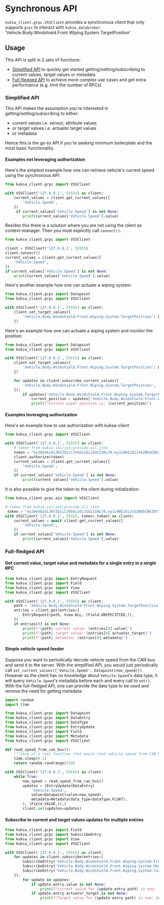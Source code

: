 # Synchronous API

`kuksa_client.grpc.VSSClient` provides a synchronous client that only supports `grpc` to interact with `kuksa_databroker`.
'Vehicle.Body.Windshield.Front.Wiping.System.TargetPosition'

## Usage

This API is split in 2 sets of functions:
- [Simplified API](#simplified-api) to quickly get started getting/setting/subscribing to current values, target values or metadata
- [Full-fledged API](#full-fledged-api) to achieve more complex use cases and get extra performance (e.g. limit the number of RPCs)

### Simplified API

This API makes the assumption you're interested in getting/setting/subscribing to either:

- current values i.e. sensor, attribute values
- or target values i.e. actuator target values
- or metadata

Hence this is the go-to API if you're seeking minimum boilerplate and the most basic functionality.

#### Examples not leveraging authorization

Here's the simplest example how one can retrieve vehicle's current speed using the synchronous API:
```python
from kuksa_client.grpc import VSSClient

with VSSClient('127.0.0.1', 55555) as client:
    current_values = client.get_current_values([
        'Vehicle.Speed',
    ])
     if current_values['Vehicle.Speed'] is not None:
        print(current_values['Vehicle.Speed'].value)
```

Besides this there is a solution where you are not using the client as context-manager.
Then you must explicitly call `connect()`.

```python
from kuksa_client.grpc import VSSClient

client = VSSClient('127.0.0.1', 55555)
client.connect()
current_values = client.get_current_values([
    'Vehicle.Speed',
])
if current_values['Vehicle.Speed'] is not None:
    print(current_values['Vehicle.Speed'].value)
```

Here's another example how one can actuate a wiping system:
```python
from kuksa_client.grpc import Datapoint
from kuksa_client.grpc import VSSClient

with VSSClient('127.0.0.1', 55555) as client:
    client.set_target_values({
        'Vehicle.Body.Windshield.Front.Wiping.System.TargetPosition': Datapoint(45),
    })
```

Here's an example how one can actuate a wiping system and monitor the position:
```python
from kuksa_client.grpc import Datapoint
from kuksa_client.grpc import VSSClient

with VSSClient('127.0.0.1', 55555) as client:
    client.set_target_values({
        'Vehicle.Body.Windshield.Front.Wiping.System.TargetPosition': Datapoint(45),
    })

    for updates in client.subscribe_current_values([
        'Vehicle.Body.Windshield.Front.Wiping.System.TargetPosition',
    ]):
        if updates['Vehicle.Body.Windshield.Front.Wiping.System.TargetPosition'] is not None:
            current_position = updates['Vehicle.Body.Windshield.Front.Wiping.System.TargetPosition'].value
            print(f"Current wiper position is: {current_position}")
```

#### Examples leveraging authorization
Here's an example how to use authorization with kuksa-client
```python
from kuksa_client.grpc import VSSClient

with VSSClient('127.0.0.1', 55555) as client:
    # token from kuksa.val/jwt/provide-all.json
    token = "eyJ0eXAiOiJKV1QiLCJhbGciOiJSUzI1NiJ9.eyJzdWIiOiJsb2NhbCBkZXYiLCJpc3MiOiJjcmVhdGVUb2tlbi5weSIsImF1ZCI6WyJrdWtzYS52YWwiXSwiaWF0IjoxNTE2MjM5MDIyLCJleHAiOjE3NjcyMjU1OTksInNjb3BlIjoicHJvdmlkZSJ9.OJWzTvDjcmeWyg3vmBR5TEtqYaHq8HrpFLlTKZAfDBAQBUHpyUEboJ97jfWuWgBnTpnfboyfAbwvLqo6bEVZ6tXzF8n9LtW6HmPbIWoDqXuobM2grUCVaGKuOcnCpMCQYChziqHbYwRJYP9nkYgbQU1kE4dN7880Io4xzq0GEbWksB2CVpOoExQUmCZpCohPs-XEkdmXhcUKnWnOeiSsRGKusx987vpY_WOXh6WE7DfJgzAgpPDo33qI7zQuTzUILORQsiHmsrQO0-zcvokNjaQUzlt5ETZ7MQLCtiUQaN0NMbDMCWkmSfNvZ5hKCNbfr2FaiMzrGBOQdvQiFo-DqZKGNweaGpufYXuaKfn3SXKoDr8u1xDE5oKgWMjxDR9pQYGzIF5bDXITSywCm4kN5DIn7e2_Ga28h3rBl0t0ZT0cwlszftQRueDTFcMns1u9PEDOqf7fRrhjq3zqpxuMAoRANVd2z237eBsS0AvdSIxL52N4xO8P_h93NN8Vaum28fTPxzm8p9WlQh4mgUelggtT415hLcxizx15ARIRG0RiW91Pglzt4WRtXHnsg93Ixd3yXXzZ2i4Y0hqhj_L12SsXunK2VxKup2sFCQz6wM-t_7ADmNYcs80idzsadY8rYKDV8N1WqOOd4ANG_nzWa86Tyu6wAwhDVag5nbFmLZQ"
    client.authorize(token)
    current_values = client.get_current_values([
        'Vehicle.Speed',
    ])
    if current_values['Vehicle.Speed'] is not None:
        print(current_values['Vehicle.Speed'].value)
```

It is also possible to give the token to the client during initialization.
```python
from kuksa_client.grpc.aio import VSSClient

# token from kuksa.val/jwt/provide-all.json
_token = "eyJ0eXAiOiJKV1QiLCJhbGciOiJSUzI1NiJ9.eyJzdWIiOiJsb2NhbCBkZXYiLCJpc3MiOiJjcmVhdGVUb2tlbi5weSIsImF1ZCI6WyJrdWtzYS52YWwiXSwiaWF0IjoxNTE2MjM5MDIyLCJleHAiOjE3NjcyMjU1OTksInNjb3BlIjoicHJvdmlkZSJ9.OJWzTvDjcmeWyg3vmBR5TEtqYaHq8HrpFLlTKZAfDBAQBUHpyUEboJ97jfWuWgBnTpnfboyfAbwvLqo6bEVZ6tXzF8n9LtW6HmPbIWoDqXuobM2grUCVaGKuOcnCpMCQYChziqHbYwRJYP9nkYgbQU1kE4dN7880Io4xzq0GEbWksB2CVpOoExQUmCZpCohPs-XEkdmXhcUKnWnOeiSsRGKusx987vpY_WOXh6WE7DfJgzAgpPDo33qI7zQuTzUILORQsiHmsrQO0-zcvokNjaQUzlt5ETZ7MQLCtiUQaN0NMbDMCWkmSfNvZ5hKCNbfr2FaiMzrGBOQdvQiFo-DqZKGNweaGpufYXuaKfn3SXKoDr8u1xDE5oKgWMjxDR9pQYGzIF5bDXITSywCm4kN5DIn7e2_Ga28h3rBl0t0ZT0cwlszftQRueDTFcMns1u9PEDOqf7fRrhjq3zqpxuMAoRANVd2z237eBsS0AvdSIxL52N4xO8P_h93NN8Vaum28fTPxzm8p9WlQh4mgUelggtT415hLcxizx15ARIRG0RiW91Pglzt4WRtXHnsg93Ixd3yXXzZ2i4Y0hqhj_L12SsXunK2VxKup2sFCQz6wM-t_7ADmNYcs80idzsadY8rYKDV8N1WqOOd4ANG_nzWa86Tyu6wAwhDVag5nbFmLZQ"
with VSSClient('127.0.0.1', 55555, token=_token) as client:
    current_values = await client.get_current_values([
        'Vehicle.Speed',
    ])
    if current_values['Vehicle.Speed'] is not None:
        print(current_values['Vehicle.Speed'].value)
```

### Full-fledged API

#### Get current value, target value and metadata for a single entry in a single RPC

```python
from kuksa_client.grpc import EntryRequest
from kuksa_client.grpc import Field
from kuksa_client.grpc import View
from kuksa_client.grpc import VSSClient

with VSSClient('127.0.0.1', 55555) as client:
    path = 'Vehicle.Body.Windshield.Front.Wiping.System.TargetPosition'
    entries = client.get(entries=[
        EntryRequest(path, View.ALL, (Field.UNSPECIFIED,)),
    ])
    if entries[0] is not None:
        print(f"{path} current value: {entries[0].value}")
        print(f"{path} target value: {entries[0].actuator_target}")
        print(f"{path} metadata: {entries[0].metadata}")
```

#### Simple vehicle speed feeder

Suppose you want to periodically decode vehicle speed from the CAN bus and send it to the server.
With the simplified API, you would just periodically call `set_current_values({'Vehicle.Speed': Datapoint(new_speed)})`.
However as the client has no knowledge about `Vehicle.Speed`'s data type, it will query `Vehicle.Speed`'s metadata
before each and every call to `set()`.
With the full-fledged API, one can provide the data type to be used and remove the need for getting metadata:

```python
import random
import time

from kuksa_client.grpc import Datapoint
from kuksa_client.grpc import DataEntry
from kuksa_client.grpc import DataType
from kuksa_client.grpc import EntryUpdate
from kuksa_client.grpc import Field
from kuksa_client.grpc import Metadata
from kuksa_client.grpc import VSSClient

def read_speed_from_can_bus():
    """Stub of a real function that would read vehicle speed from CAN bus."""
    time.sleep(0.1)
    return random.randrange(250)

with VSSClient('127.0.0.1', 55555) as client:
    while True:
        new_speed = read_speed_from_can_bus()
        updates = (EntryUpdate(DataEntry(
            'Vehicle.Speed',
            value=Datapoint(value=new_speed),
            metadata=Metadata(data_type=DataType.FLOAT),
        ), (Field.VALUE,)),)
        client.set(updates=updates)
```

#### Subscribe to current and target values updates for multiple entries

```python
from kuksa_client.grpc import Field
from kuksa_client.grpc import SubscribeEntry
from kuksa_client.grpc import View
from kuksa_client.grpc import VSSClient

with VSSClient('127.0.0.1', 55555) as client:
    for updates in client.subscribe(entries=[
        SubscribeEntry('Vehicle.Body.Windshield.Front.Wiping.System.Frequency', View.FIELDS, (Field.VALUE, Field.ACTUATOR_TARGET)),
        SubscribeEntry('Vehicle.Body.Windshield.Front.Wiping.System.Mode', View.FIELDS, (Field.VALUE, Field.ACTUATOR_TARGET)),
        SubscribeEntry('Vehicle.Body.Windshield.Front.Wiping.System.TargetPosition', View.FIELDS, (Field.VALUE, Field.ACTUATOR_TARGET)),
    ]):
        for update in updates:
            if update.entry.value is not None:
                print(f"Current value for {update.entry.path} is now: {update.entry.value}")
            if update.entry.actuator_target is not None:
                print(f"Target value for {update.entry.path} is now: {update.entry.actuator_target}")
```

